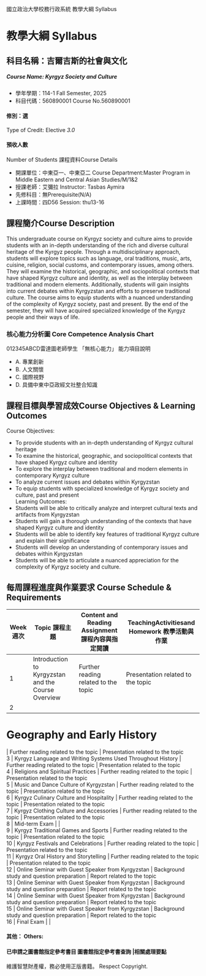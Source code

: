 國立政治大學校務行政系統 教學大綱 Syllabus
# 教學大綱 Syllabus
##  科目名稱：吉爾吉斯的社會與文化
#####  Course Name: Kyrgyz Society and Culture
  * 學年學期：114-1 Fall Semester, 2025 
  * 科目代碼：560890001 Course No.560890001
#### 修別：選
Type of Credit: Elective 
_3.0_
#### 預收人數
Number of Students
課程資料Course Details
  * 開課單位：中東亞一、中東亞二 Course Department:Master Program in Middle Eastern and Central Asian Studies/M/1&2 
  * 授課老師：艾彌拉 Instructor: Tasbas Aymira 
  * 先修科目：無Prerequisite(N/A)
  * 上課時間：四D56 Session: thu13-16
##  課程簡介Course Description
This undergraduate course on Kyrgyz society and culture aims to provide students with an in-depth understanding of the rich and diverse cultural heritage of the Kyrgyz people. Through a multidisciplinary approach, students will explore topics such as language, oral traditions, music, arts, cuisine, religion, social customs, and contemporary issues, among others. They will examine the historical, geographic, and sociopolitical contexts that have shaped Kyrgyz culture and identity, as well as the interplay between traditional and modern elements. Additionally, students will gain insights into current debates within Kyrgyzstan and efforts to preserve traditional culture. The course aims to equip students with a nuanced understanding of the complexity of Kyrgyz society, past and present. By the end of the semester, they will have acquired specialized knowledge of the Kyrgyz people and their ways of life.
###  核心能力分析圖 Core Competence Analysis Chart
012345ABCD雷達圖老師學生
「無核心能力」 
能力項目說明
  * A. 專業創新
  * B. 人文關懷
  * C. 國際視野
  * D. 具備中東中亞政經文社整合知識
##  課程目標與學習成效Course Objectives & Learning Outcomes 
Course Objectives:
  * To provide students with an in-depth understanding of Kyrgyz cultural heritage
  * To examine the historical, geographic, and sociopolitical contexts that have shaped Kyrgyz culture and identity
  * To explore the interplay between traditional and modern elements in contemporary Kyrgyz culture
  * To analyze current issues and debates within Kyrgyzstan
  * To equip students with specialized knowledge of Kyrgyz society and culture, past and present  
Learning Outcomes:
  * Students will be able to critically analyze and interpret cultural texts and artifacts from Kyrgyzstan
  * Students will gain a thorough understanding of the contexts that have shaped Kyrgyz culture and identity
  * Students will be able to identify key features of traditional Kyrgyz culture and explain their significance
  * Students will develop an understanding of contemporary issues and debates within Kyrgyzstan
  * Students will be able to articulate a nuanced appreciation for the complexity of Kyrgyz society and culture.
##  每周課程進度與作業要求 Course Schedule & Requirements
Week週次 |  Topic 課程主題 |  Content and Reading Assignment 課程內容與指定閱讀 |  TeachingActivitiesand Homework 教學活動與作業  
---|---|---|---  
1 |  Introduction to Kyrgyzstan and the Course Overview |  Further reading related to the topic |  Presentation related to the topic  
2 | 
# Geography and Early History
|  Further reading related to the topic |  Presentation related to the topic  
3 |  Kyrgyz Language and Writing Systems Used Throughout History |  Further reading related to the topic |  Presentation related to the topic  
4 |  Religions and Spiritual Practices |  Further reading related to the topic |  Presentation related to the topic  
5 |  Music and Dance Culture of Kyrgyzstan |  Further reading related to the topic |  Presentation related to the topic  
6 |  Kyrgyz Culinary Culture and Hospitality |  Further reading related to the topic |  Presentation related to the topic  
7 |  Kyrgyz Clothing Culture and Accessories |  Further reading related to the topic |  Presentation related to the topic  
8 |  Mid-term Exam |  |   
9 |  Kyrgyz Traditional Games and Sports |  Further reading related to the topic |  Presentation related to the topic  
10 |  Kyrgyz Festivals and Celebrations  |  Further reading related to the topic |  Presentation related to the topic  
11 |  Kyrgyz Oral History and Storytelling |  Further reading related to the topic |  Presentation related to the topic  
12 |  Online Seminar with Guest Speaker from Kyrgyzstan |  Background study and question preparation |  Report related to the topic  
13 |  Online Seminar with Guest Speaker from Kyrgyzstan |  Background study and question preparation |  Report related to the topic  
14 |  Online Seminar with Guest Speaker from Kyrgyzstan |  Background study and question preparation |  Report related to the topic  
15 |  Online Seminar with Guest Speaker from Kyrgyzstan |  Background study and question preparation |  Report related to the topic  
16 |  Final Exam |  |   
####  其他： Others:
####  已申請之圖書館指定參考書目  圖書館指定參考書查詢 |相關處理要點
維護智慧財產權，務必使用正版書籍。 Respect Copyright.